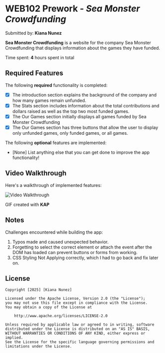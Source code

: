 # WEB102 Prework - *Sea Monster Crowdfunding*

Submitted by: **Kiana Nunez**

**Sea Monster Crowdfunding** is a website for the company Sea Monster Crowdfunding that displays information about the games they have funded.

Time spent: **4** hours spent in total

## Required Features

The following **required** functionality is completed:

* [x] The introduction section explains the background of the company and how many games remain unfunded.
* [x] The Stats section includes information about the total contributions and dollars raised as well as the top two most funded games.
* [x] The Our Games section initially displays all games funded by Sea Monster Crowdfunding
* [x] The Our Games section has three buttons that allow the user to display only unfunded games, only funded games, or all games.

The following **optional** features are implemented:

* [None] List anything else that you can get done to improve the app functionality!

## Video Walkthrough

Here's a walkthrough of implemented features:

<img src='/assets/Kapture 2025-05-08 at 21.58.44.mp4' title='Kiana Website Video' width='' alt='Video Walkthrough' />

<!-- Replace this with whatever GIF tool you used! -->
GIF created with **KAP** 
<!-- Recommended tools:
[Kap](https://getkap.co/) for macOS
[ScreenToGif](https://www.screentogif.com/) for Windows
[peek](https://github.com/phw/peek) for Linux. -->

## Notes

Challenges encountered while building the app:
1. Typos made and caused unexpected behavior.
2. Forgetting to select the correct element or attach the event after the DOM has loaded can prevent buttons or forms from working.
3. CSS Styling Not Applying correctly, which I had to go back and fix later on.

## License

    Copyright [2025] [Kiana Nunez]

    Licensed under the Apache License, Version 2.0 (the "License");
    you may not use this file except in compliance with the License.
    You may obtain a copy of the License at

        http://www.apache.org/licenses/LICENSE-2.0

    Unless required by applicable law or agreed to in writing, software
    distributed under the License is distributed on an "AS IS" BASIS,
    WITHOUT WARRANTIES OR CONDITIONS OF ANY KIND, either express or implied.
    See the License for the specific language governing permissions and
    limitations under the License.
